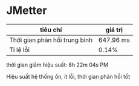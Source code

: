 # JMetter

| tiêu chí                      | giá trị   |
| ----------------------------- | --------- |
| Thời gian phản hồi trung bình | 647.96 ms |
| Tỉ lệ lỗi                     | 0.14%     |

thời gian giảm hiệu suất: 8h 22m 04s PM

Hiệu suất hệ thống ổn, ít lỗi, thời gian phản hồi tốt

